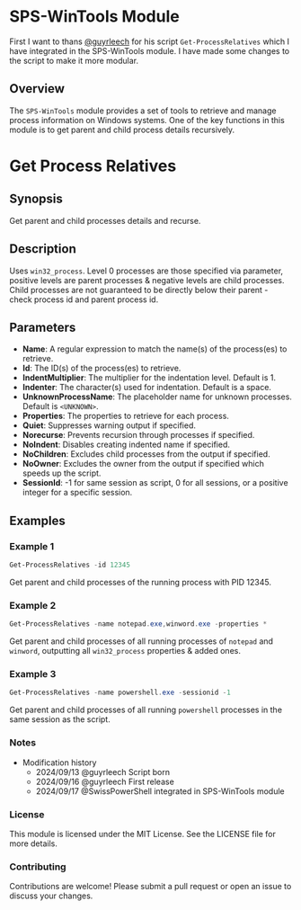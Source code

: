# SPS-WinTools Module

First I want to thans [@guyrleech](https://github.com/guyrleech) for his script `Get-ProcessRelatives` which I have integrated in the SPS-WinTools module. I have made some changes to the script to make it more modular.

## Overview

The `SPS-WinTools` module provides a set of tools to retrieve and manage process information on Windows systems. One of the key functions in this module is to get parent and child process details recursively.

# Get Process Relatives

## Synopsis

Get parent and child processes details and recurse.

## Description

Uses `win32_process`. Level 0 processes are those specified via parameter, positive levels are parent processes & negative levels are child processes. Child processes are not guaranteed to be directly below their parent - check process id and parent process id.

## Parameters

- **Name**: A regular expression to match the name(s) of the process(es) to retrieve.
- **Id**: The ID(s) of the process(es) to retrieve.
- **IndentMultiplier**: The multiplier for the indentation level. Default is 1.
- **Indenter**: The character(s) used for indentation. Default is a space.
- **UnknownProcessName**: The placeholder name for unknown processes. Default is `<UNKNOWN>`.
- **Properties**: The properties to retrieve for each process.
- **Quiet**: Suppresses warning output if specified.
- **Norecurse**: Prevents recursion through processes if specified.
- **NoIndent**: Disables creating indented name if specified.
- **NoChildren**: Excludes child processes from the output if specified.
- **NoOwner**: Excludes the owner from the output if specified which speeds up the script.
- **SessionId**: -1 for same session as script, 0 for all sessions, or a positive integer for a specific session.

## Examples

### Example 1

```powershell
Get-ProcessRelatives -id 12345
```
Get parent and child processes of the running process with PID 12345.

### Example 2
```powershell
Get-ProcessRelatives -name notepad.exe,winword.exe -properties *
```
Get parent and child processes of all running processes of `notepad` and `winword`, outputting all `win32_process` properties & added ones.

### Example 3
```powershell
Get-ProcessRelatives -name powershell.exe -sessionid -1
```
Get parent and child processes of all running `powershell` processes in the same session as the script.

### Notes
* Modification history
    * 2024/09/13 @guyrleech Script born
    * 2024/09/16 @guyrleech First release
    * 2024/09/17 @SwissPowerShell integrated in SPS-WinTools module
### License
This module is licensed under the MIT License. See the LICENSE file for more details.

### Contributing
Contributions are welcome! Please submit a pull request or open an issue to discuss your changes.